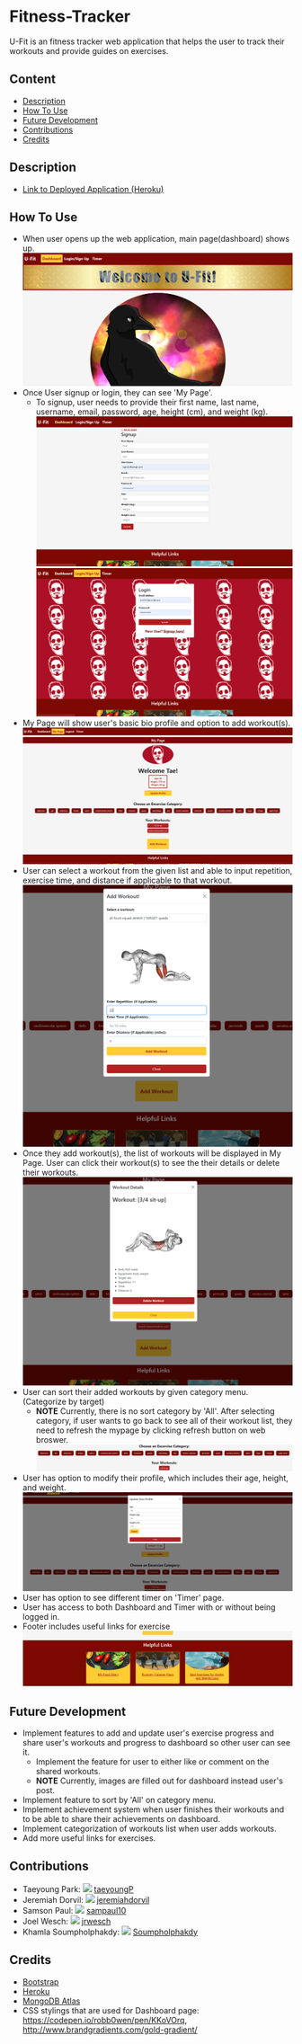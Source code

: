 # Fitness-Tracker

U-Fit is an fitness tracker web application that helps the user to track their workouts and provide guides on exercises.

## Content

- [Description](#description)
- [How To Use](#how-to-use)
- [Future Development](#future-development)
- [Contributions](#contributions)
- [Credits](#credit)

## Description
 * [Link to Deployed Application (Heroku)]()

## How To Use

* When user opens up the web application, main page(dashboard) shows up.
    ![dashboard](./Assets/mainpage.PNG)
* Once User signup or login, they can see 'My Page'.
    * To signup, user needs to provide their first name, last name, username, email, password, age, height (cm), and weight (kg).
    ![signup](./Assets/signup.PNG)
    ![login](./Assets/login.PNG)
* My Page will show user's basic bio profile and option to add workout(s).
    ![mypage](./Assets/mypage.PNG)
* User can select a workout from the given list and able to input repetition, exercise time, and distance if applicable to that workout.
    ![add-workout](./Assets/addworkout.PNG)
* Once they add workout(s), the list of workouts will be displayed in My Page. User can click their workout(s) to see the their details or delete their workouts.
    ![workout-detail](./Assets/viewworkout.PNG)
* User can sort their added workouts by given category menu. (Categorize by target)
    * **NOTE** Currently, there is no sort category by 'All'. After selecting category, if user wants to go back to see all of their workout list, they need to refresh the mypage by clicking refresh button on web broswer.
    ![categorization](./Assets/category.PNG)
* User has option to modify their profile, which includes their age, height, and weight.
    ![update-profile](./Assets/updateprofile.PNG)
* User has option to see different timer on 'Timer' page.
* User has access to both Dashboard and Timer with or without being logged in.
* Footer includes useful links for exercise
    ![footer](./Assets/footer.PNG)


## Future Development
- Implement features to add and update user's exercise progress and share user's workouts and progress to dashboard so other user can see it.
    - Implement the feature for user to either like or comment on the shared workouts.
    - **NOTE** Currently, images are filled out for dashboard instead user's post.
- Implement feature to sort by 'All' on category menu.
- Implement achievement system when user finishes their workouts and to be able to share their achievements on dashboard. 
- Implement categorization of workouts list when user adds workouts. 
- Add more useful links for exercises.

## Contributions 
- Taeyoung Park: <img src="https://github.com/favicon.ico" width="15"> [ taeyoungP](https://github.com/taeyoungP)
- Jeremiah Dorvil: <img src="https://github.com/favicon.ico" width="15"> [ jeremiahdorvil](https://github.com/jeremiahdorvil)
- Samson Paul: <img src="https://github.com/favicon.ico" width="15"> [ sampaul10](https://github.com/sampaul10)
- Joel Wesch: <img src="https://github.com/favicon.ico" width="15"> [ jrwesch](https://github.com/jrwesch)
- Khamla Soumpholphakdy: <img src="https://github.com/favicon.ico" width="15"> [ Soumpholphakdy](https://github.com/Soumpholphakdy)

## Credits
- [Bootstrap](https://getbootstrap.com/)
- [Heroku](https://www.heroku.com/)
- [MongoDB Atlas](https://www.mongodb.com/atlas/database)
- CSS stylings that are used for Dashboard page: https://codepen.io/robb0wen/pen/KKoVOrq, http://www.brandgradients.com/gold-gradient/



